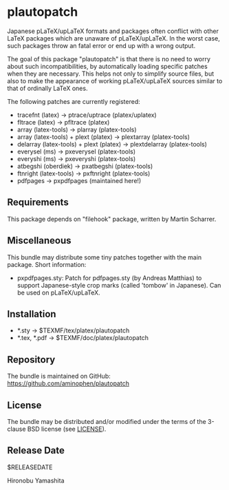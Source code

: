 # plautopatch

Japanese pLaTeX/upLaTeX formats and packages often conflict
with other LaTeX packages which are unaware of pLaTeX/upLaTeX.
In the worst case, such packages throw an fatal error or
end up with a wrong output.

The goal of this package "plautopatch" is that
there is no need to worry about such incompatibilities,
by automatically loading specific patches
when they are necessary.
This helps not only to simplify source files, but also
to make the appearance of working pLaTeX/upLaTeX sources
similar to that of ordinally LaTeX ones.

The following patches are currently registered:

- tracefnt (latex) -> ptrace/uptrace (platex/uplatex)
- fltrace (latex) -> pfltrace (platex)
- array (latex-tools) -> plarray (platex-tools)
- array (latex-tools) + plext (platex) -> plextarray (platex-tools)
- delarray (latex-tools) + plext (platex) -> plextdelarray (platex-tools)
- everysel (ms) -> pxeverysel (platex-tools)
- everyshi (ms) -> pxeveryshi (platex-tools)
- atbegshi (oberdiek) -> pxatbegshi (platex-tools)
- ftnright (latex-tools) -> pxftnright (platex-tools)
- pdfpages -> pxpdfpages (maintained here!)

## Requirements

This package depends on "filehook" package,
written by Martin Scharrer.

## Miscellaneous

This bundle may distribute some tiny patches
together with the main package. Short information:

- pxpdfpages.sty:
    Patch for pdfpages.sty (by An­dreas Matthias) to support
    Japanese-style crop marks (called 'tombow' in Japanese).
    Can be used on pLaTeX/upLaTeX.

## Installation

- *.sty -> $TEXMF/tex/platex/plautopatch
- *.tex, *.pdf -> $TEXMF/doc/platex/plautopatch

## Repository

The bundle is maintained on GitHub:
  https://github.com/aminophen/plautopatch

## License

The bundle may be distributed and/or modified under the terms of
the 3-clause BSD license (see [LICENSE](./LICENSE)).

## Release Date

$RELEASEDATE

Hironobu Yamashita
